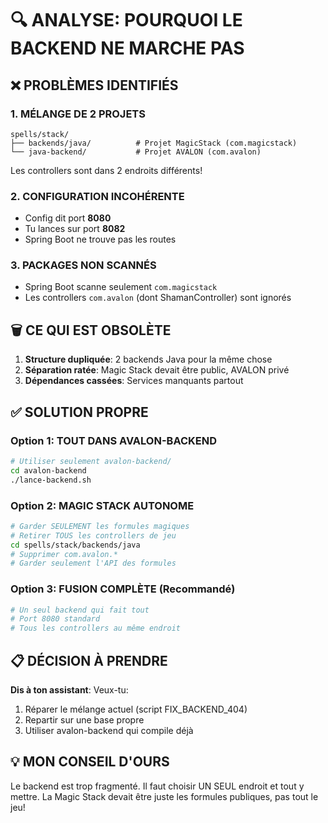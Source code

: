# 🔍 ANALYSE: POURQUOI LE BACKEND NE MARCHE PAS

## ❌ PROBLÈMES IDENTIFIÉS

### 1. **MÉLANGE DE 2 PROJETS**
```
spells/stack/
├── backends/java/          # Projet MagicStack (com.magicstack)
└── java-backend/           # Projet AVALON (com.avalon)
```
Les controllers sont dans 2 endroits différents!

### 2. **CONFIGURATION INCOHÉRENTE**
- Config dit port **8080**
- Tu lances sur port **8082** 
- Spring Boot ne trouve pas les routes

### 3. **PACKAGES NON SCANNÉS**
- Spring Boot scanne seulement `com.magicstack`
- Les controllers `com.avalon` (dont ShamanController) sont ignorés

## 🗑️ CE QUI EST OBSOLÈTE

1. **Structure dupliquée**: 2 backends Java pour la même chose
2. **Séparation ratée**: Magic Stack devait être public, AVALON privé
3. **Dépendances cassées**: Services manquants partout

## ✅ SOLUTION PROPRE

### Option 1: **TOUT DANS AVALON-BACKEND**
```bash
# Utiliser seulement avalon-backend/
cd avalon-backend
./lance-backend.sh
```

### Option 2: **MAGIC STACK AUTONOME**
```bash
# Garder SEULEMENT les formules magiques
# Retirer TOUS les controllers de jeu
cd spells/stack/backends/java
# Supprimer com.avalon.*
# Garder seulement l'API des formules
```

### Option 3: **FUSION COMPLÈTE** (Recommandé)
```bash
# Un seul backend qui fait tout
# Port 8080 standard
# Tous les controllers au même endroit
```

## 📋 DÉCISION À PRENDRE

**Dis à ton assistant**: Veux-tu:
1. Réparer le mélange actuel (script FIX_BACKEND_404)
2. Repartir sur une base propre
3. Utiliser avalon-backend qui compile déjà

## 💡 MON CONSEIL D'OURS

Le backend est trop fragmenté. Il faut choisir UN SEUL endroit et tout y mettre. 
La Magic Stack devait être juste les formules publiques, pas tout le jeu!